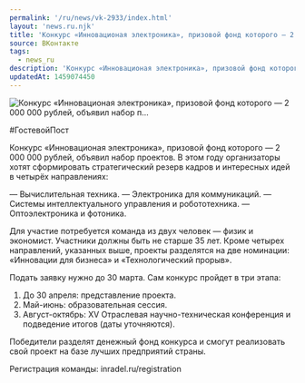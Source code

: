 ```yaml
---
permalink: '/ru/news/vk-2933/index.html'
layout: 'news.ru.njk'
title: 'Конкурс «Инновационая электроника», призовой фонд которого — 2 000 000 рублей, объявил набор п'
source: ВКонтакте
tags:
  - news_ru
description: 'Конкурс «Инновационая электроника», призовой фонд которого — 2 000 000 рублей, объявил набор п…'
updatedAt: 1459074450
---
```

![Конкурс «Инновационая электроника», призовой фонд которого — 2 000 000 рублей, объявил набор п…](https://sun9-14.userapi.com/impf/yDo6mwg16xZeo_AKtXBag2mPVehZspA4BmGG4w/rfpPatKMJ_Q.jpg?size=1280x545&quality=96&proxy=1&sign=d20e7174c6ababc05d6882b1adb3af10&c_uniq_tag=8jB7n6T7LcREX6p9YFc_HMkBcIvhm_F_ATebLNh2Y8s&type=album)

#ГостевойПост

Конкурс «Инновационая электроника», призовой фонд которого — 2 000 000 рублей, объявил набор проектов. В этом году организаторы хотят сформировать стратегический резерв кадров и интересных идей в четырёх направлениях:

— Вычислительная техника.
— Электроника для коммуникаций.
— Системы интеллектуального управления и робототехника.
— Оптоэлектроника и фотоника.

Для участие потребуется команда из двух человек — физик и экономист. Участники должны быть не старше 35 лет. Кроме четырех направлений, указанных выше, проекты разделятся на две номинации: «Инновации для бизнеса» и «Технологический прорыв».

Подать заявку нужно до 30 марта. Сам конкурс пройдет в три этапа:

1. До 30 апреля: представление проекта.
2. Май-июнь: образовательная сессия.
3. Август-октябрь: XV Отраслевая научно-техническая конференция и подведение итогов (даты уточняются).

Победители разделят денежный фонд конкурса и смогут реализовать свой проект на базе лучших предприятий страны.

Регистрация команды: inradel.ru/registration
